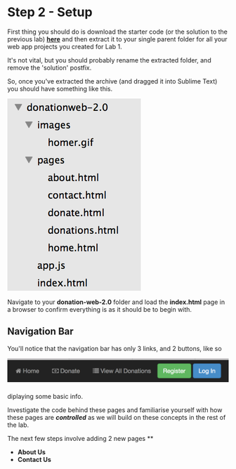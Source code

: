 # Step 2 - Setup

First thing you should do is download the starter code (or the solution to the previous lab) **[here](../zips/donationweb-1.0.solution.zip)** and then extract it to your single parent folder for all your web app projects you created for Lab 1. 

It's not vital, but you should probably rename the extracted folder, and remove the 'solution' postfix.

So, once you've extracted the archive (and dragged it into Sublime Text) you should have something like this.

![](../images/donationweb-2.0.start.png)

Navigate to your **donation-web-2.0** folder and load the **index.html** page in a browser to confirm everything is as it should be to begin with.


## Navigation Bar

You'll notice that the navigation bar has only 3 links, and 2 buttons, like so

![](../images/navbar.lab1.v1.png)

diplaying some basic info.

Investigate the code behind these pages and familiarise yourself with how these pages are ***controlled*** as we will build on these concepts in the rest of the lab.

The next few steps involve adding 2 new pages
**
* **About Us**
* **Contact Us**
 

